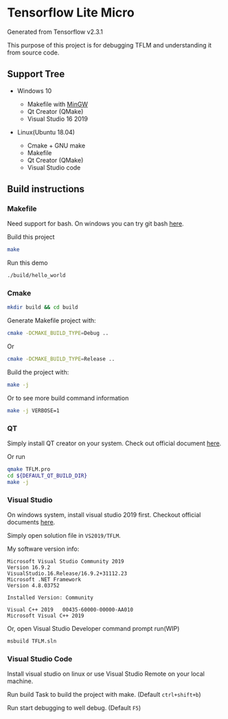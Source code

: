 # Tensorflow Lite Micro

Generated from Tensorflow v2.3.1

This purpose of this project is for debugging TFLM and understanding it from source code. 

## Support Tree

* Windows 10
    * Makefile with [MinGW](https://sourceforge.net/projects/mingw/)
    * Qt Creator (QMake)
    * Visual Studio 16 2019

* Linux(Ubuntu 18.04)
    * Cmake + GNU make
    * Makefile
    * Qt Creator (QMake)
    * Visual Studio code

## Build instructions

### Makefile

Need support for bash. On windows you can try git bash [here](https://git-scm.com/download/win).

Build this project

```bash
make
```

Run this demo

```bash
./build/hello_world
```

### Cmake

```bash
mkdir build && cd build
```
Generate Makefile project with:

```bash
cmake -DCMAKE_BUILD_TYPE=Debug ..
```

Or

```bash
cmake -DCMAKE_BUILD_TYPE=Release ..
```
Build the project with:

```bash
make -j
```

Or to see more build command information

```bash
make -j VERBOSE=1
```

### QT

Simply install QT creator on your system. Check out official document [here](https://doc.qt.io/qt-5/gettingstarted.html).

Or run

```bash
qmake TFLM.pro
cd ${DEFAULT_QT_BUILD_DIR}
make -j
```

### Visual Studio

On windows system, install visual studio 2019 first. Checkout official documents [here](https://visualstudio.microsoft.com/).

Simply open solution file in `VS2019/TFLM`.

My software version info:
```
Microsoft Visual Studio Community 2019
Version 16.9.2
VisualStudio.16.Release/16.9.2+31112.23
Microsoft .NET Framework
Version 4.8.03752

Installed Version: Community

Visual C++ 2019   00435-60000-00000-AA010
Microsoft Visual C++ 2019
```

Or, open Visual Studio Developer command prompt run(WIP)

```bash
msbuild TFLM.sln
```

### Visual Studio Code

Install visual studio on linux or use Visual Studio Remote on your local machine.

Run build Task to build the project with make. (Default `ctrl+shift+b`)

Run start debugging to well debug. (Default `F5`)